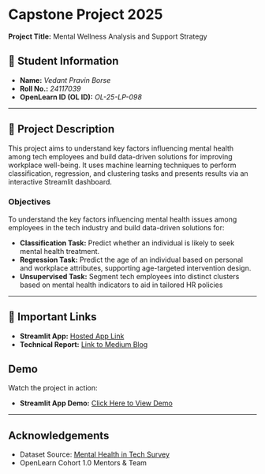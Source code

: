# Capstone Project 2025  
**Project Title:** Mental Wellness Analysis and Support Strategy  


## 🧾 Student Information  
- **Name:** *Vedant Pravin Borse*  
- **Roll No.:** *24117039*  
- **OpenLearn ID (OL ID):** *OL-25-LP-098*  

---

## 📝 Project Description  
This project aims to understand key factors influencing mental health among tech employees and build data-driven solutions for improving workplace well-being. It uses machine learning techniques to perform classification, regression, and clustering tasks and presents results via an interactive Streamlit dashboard.

### **Objectives**
To understand the key factors influencing mental health issues among employees in the tech industry and
build data-driven solutions for:
- **Classification Task:** Predict whether an individual is likely to seek mental health treatment.
- **Regression Task:** Predict the age of an individual based on personal and workplace attributes, supporting age-targeted intervention design.
- **Unsupervised Task:** Segment tech employees into distinct clusters based on mental health indicators to aid in tailored HR policies

---


## 🔗 Important Links
- **Streamlit App:** [Hosted App Link](https://ol-25-lp-098-yodesmzxvbdyuv3hzgcvdn.streamlit.app/)  
- **Technical Report:** [Link to Medium Blog](https://medium.com/@vedantpborse/mental-health-in-tech-data-driven-insights-predictions-522de4655438) 

## Demo  

Watch the project in action:  

- **Streamlit App Demo:** [Click Here to View Demo](https://ol-25-lp-098-yodesmzxvbdyuv3hzgcvdn.streamlit.app/)  

---

## Acknowledgements
- Dataset Source: [Mental Health in Tech Survey](https://www.kaggle.com/datasets/osmi/mental-health-in-tech-survey)
- OpenLearn Cohort 1.0 Mentors & Team

